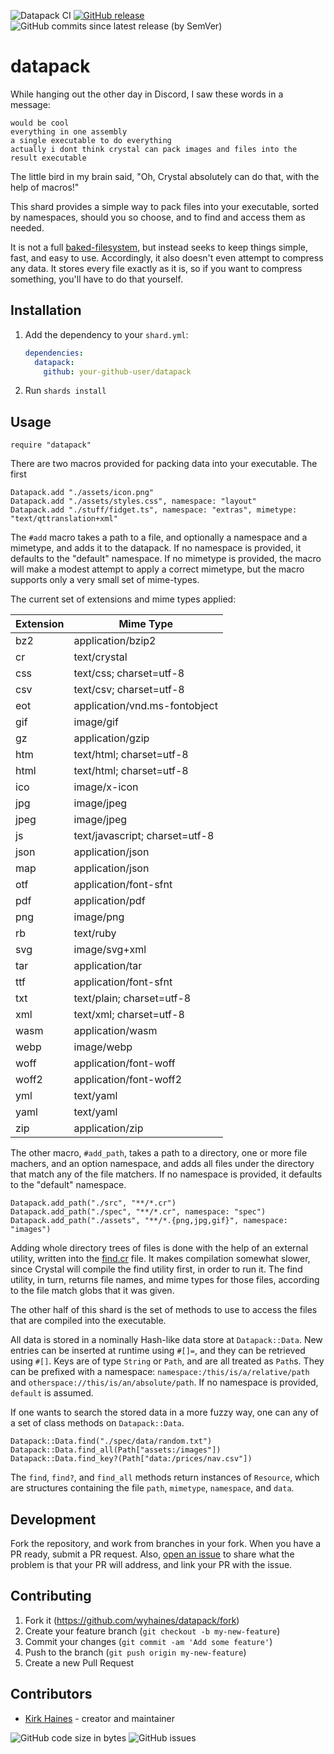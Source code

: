 ![Datapack CI](https://img.shields.io/github/workflow/status/wyhaines/datapack.cr/Datapack%20CI?style=for-the-badge&logo=GitHub)
[![GitHub release](https://img.shields.io/github/release/wyhaines/datapack.cr.svg?style=for-the-badge)](https://github.com/wyhaines/datapack.cr/releases)
![GitHub commits since latest release (by SemVer)](https://img.shields.io/github/commits-since/wyhaines/datapack.cr/latest?style=for-the-badge)

# datapack

While hanging out the other day in Discord, I saw these words in a message:

```
would be cool
everything in one assembly
a single executable to do everything
actually i dont think crystal can pack images and files into the result executable
```

The little bird in my brain said, "Oh, Crystal absolutely can do that, with the help of macros!"

This shard provides a simple way to pack files into your executable, sorted by namespaces, should you so choose, and to find and access them as needed.

It is not a full [baked-filesystem](https://github.com/schovi/baked_file_system), but instead seeks to keep things simple, fast, and easy to use. Accordingly, it also doesn't even attempt to compress any data. It stores every file exactly as it is, so if you want to compress something, you'll have to do that yourself.

## Installation

1. Add the dependency to your `shard.yml`:

   ```yaml
   dependencies:
     datapack:
       github: your-github-user/datapack
   ```

2. Run `shards install`

## Usage

```crystal
require "datapack"
```

There are two macros provided for packing data into your executable. The first

```crystal
Datapack.add "./assets/icon.png"
Datapack.add "./assets/styles.css", namespace: "layout"
Datapack.add "./stuff/fidget.ts", namespace: "extras", mimetype: "text/qttranslation+xml"
```

The `#add` macro takes a path to a file, and optionally a namespace and a mimetype, and adds it to the datapack. If no namespace is provided, it defaults to the "default" namespace. If no mimetype is provided, the macro will make a modest attempt to apply a correct mimetype, but the macro supports only a very small set of mime-types.

The current set of extensions and mime types applied:

| Extension |            Mime Type            |
|-----------|---------------------------------|
|    bz2    | application/bzip2               |
|    cr     | text/crystal                    |
|    css    | text/css; charset=utf-8         |
|    csv    | text/csv; charset=utf-8         |
|    eot    | application/vnd.ms-fontobject   |
|    gif    | image/gif                       |
|    gz     | application/gzip                |
|    htm    | text/html; charset=utf-8        |
|    html   | text/html; charset=utf-8        |
|    ico    | image/x-icon                    |
|    jpg    | image/jpeg                      |
|    jpeg   | image/jpeg                      |
|    js     | text/javascript; charset=utf-8  |
|    json   | application/json                |
|    map    | application/json                |
|    otf    | application/font-sfnt           |
|    pdf    | application/pdf                 |
|    png    | image/png                       |
|    rb     | text/ruby                       |
|    svg    | image/svg+xml                   |
|    tar    | application/tar                 |
|    ttf    | application/font-sfnt           |
|    txt    | text/plain; charset=utf-8       |
|    xml    | text/xml; charset=utf-8         |
|    wasm   | application/wasm                |
|    webp   | image/webp                      |
|    woff   | application/font-woff           |
|    woff2  | application/font-woff2          |
|    yml    | text/yaml                       |
|    yaml   | text/yaml                       |
|    zip    | application/zip                 |

The other macro, `#add_path`, takes a path to a directory, one or more file machers, and an option namespace, and adds all files under the directory that match any of the file matchers. If no namespace is provided, it defaults to the "default" namespace.

```crystal
Datapack.add_path("./src", "**/*.cr")
Datapack.add_path("./spec", "**/*.cr", namespace: "spec")
Datapack.add_path("./assets", "**/*.{png,jpg,gif}", namespace: "images")
```

Adding whole directory trees of files is done with the help of an external utility, written into the [find.cr](https://github.com/wyhaines/datapack.cr/blob/master/src/find.cr) file. It makes compilation somewhat slower, since Crystal will compile the find utility first, in order to run it. The find utility, in turn, returns file names, and mime types for those files, according to the file match globs that it was given.

The other half of this shard is the set of methods to use to access the files that are compiled into the executable.

All data is stored in a nominally Hash-like data store at `Datapack::Data`. New entries can be inserted at runtime using `#[]=`, and they can be retrieved using `#[]`. Keys are of type `String` or `Path`, and are all treated as `Path`s. They can be prefixed with a namespace: `namespace:/this/is/a/relative/path` and `otherspace://this/is/an/absolute/path`. If no namespace is provided, `default` is assumed.

If one wants to search the stored data in a more fuzzy way, one can any of a set of class methods on `Datapack::Data`.

```crystal
Datapack::Data.find("./spec/data/random.txt")
Datapack::Data.find_all(Path["assets:/images"])
Datapack::Data.find_key?(Path["data:/prices/nav.csv"])
```

The `find`, `find?`, and `find_all` methods return instances of `Resource`, which are structures containing the file `path`, `mimetype`, `namespace`, and `data`.

## Development

Fork the repository, and work from branches in your fork. When you have a PR ready, submit a PR request. Also, [open an issue](https://github.com/wyhaines/datapack.cr/issues/new/choose) to share what the problem is that your PR will address, and link your PR with the issue.

## Contributing

1. Fork it (<https://github.com/wyhaines/datapack/fork>)
2. Create your feature branch (`git checkout -b my-new-feature`)
3. Commit your changes (`git commit -am 'Add some feature'`)
4. Push to the branch (`git push origin my-new-feature`)
5. Create a new Pull Request

## Contributors

- [Kirk Haines](https://github.com/wyhaines) - creator and maintainer

![GitHub code size in bytes](https://img.shields.io/github/languages/code-size/wyhaines/datapack.cr?style=for-the-badge)
![GitHub issues](https://img.shields.io/github/issues/wyhaines/datapack.cr?style=for-the-badge)